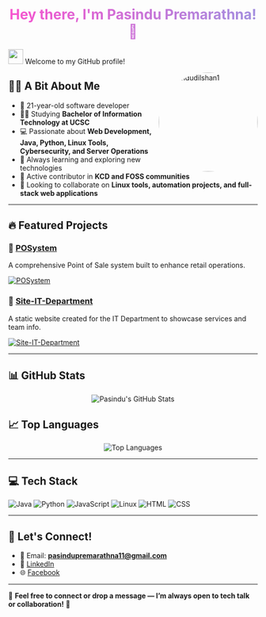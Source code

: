 <h1 align="center">
  <span style="
    background: linear-gradient(270deg, #ff4ecd, #00ffff, #ff4ecd);
    background-size: 600% 600%;
    -webkit-background-clip: text;
    -webkit-text-fill-color: transparent;
    animation: rgbText 8s ease infinite;
    display: inline-block;
  ">
    Hey there, I'm Pasindu Premarathna! 👋
  </span>
</h1>

<style>
@keyframes rgbText {
  0% { background-position: 0% 50%; }
  50% { background-position: 100% 50%; }
  100% { background-position: 0% 50%; }
}
</style>

<img src="https://raw.githubusercontent.com/MartinHeinz/MartinHeinz/master/wave.gif" width="30px"> Welcome to my GitHub profile!

<img src="https://avatars.githubusercontent.com/u/146967638?s=400&u=bee07b75c9d4cb2992f06693769a315a82726e69&v=4" alt="pasindudilshan1" align="right" width="200" style="border-radius: 50%;">

## 🧑‍💻 A Bit About Me
- 🎂 21-year-old software developer  
- 👨‍🎓 Studying **Bachelor of Information Technology at UCSC**  
- 💻 Passionate about **Web Development, Java, Python, Linux Tools, Cybersecurity, and Server Operations**  
- 🌱 Always learning and exploring new technologies  
- 🤝 Active contributor in **KCD and FOSS communities**  
- 🚀 Looking to collaborate on **Linux tools, automation projects, and full-stack web applications**

---

## 🔥 Featured Projects

### 📌 [POSystem](https://github.com/pasindudilshan1/POSystem)
A comprehensive Point of Sale system built to enhance retail operations.

[![POSystem](https://github-readme-stats.vercel.app/api/pin/?username=pasindudilshan1&repo=POSystem&theme=tokyonight)](https://github.com/pasindudilshan1/POSystem)

### 📌 [Site-IT-Department](https://github.com/pasindudilshan1/Site-IT-Department)
A static website created for the IT Department to showcase services and team info.

[![Site-IT-Department](https://github-readme-stats.vercel.app/api/pin/?username=pasindudilshan1&repo=Site-IT-Department&theme=tokyonight)](https://github.com/pasindudilshan1/Site-IT-Department)

---

## 📊 GitHub Stats
<div align="center">
  <img src="https://github-readme-stats.vercel.app/api?username=pasindudilshan1&show_icons=true&theme=tokyonight" alt="Pasindu's GitHub Stats" />
</div>

## 📈 Top Languages
<div align="center">
  <img src="https://github-readme-stats.vercel.app/api/top-langs/?username=pasindudilshan1&langs_count=6&theme=tokyonight" alt="Top Languages" />
</div>

---

## 💻 Tech Stack

![Java](https://img.shields.io/badge/Java-007396?style=for-the-badge&logo=java&logoColor=white)
![Python](https://img.shields.io/badge/Python-3776AB?style=for-the-badge&logo=python&logoColor=white)
![JavaScript](https://img.shields.io/badge/JavaScript-F7DF1E?style=for-the-badge&logo=javascript&logoColor=black)
![Linux](https://img.shields.io/badge/Linux-FCC624?style=for-the-badge&logo=linux&logoColor=black)
![HTML](https://img.shields.io/badge/HTML5-E34F26?style=for-the-badge&logo=html5&logoColor=white)
![CSS](https://img.shields.io/badge/CSS3-1572B6?style=for-the-badge&logo=css3&logoColor=white)

---

## 🤝 Let's Connect!
- 📧 Email: **pasindupremarathna11@gmail.com**
- 🔗 [LinkedIn](https://www.linkedin.com/in/pasindu-premarathna-22888b314)
- 🌐 [Facebook](https://www.facebook.com/Pasindu-Dilshan)

---

💬 **Feel free to connect or drop a message — I’m always open to tech talk or collaboration!** 🚀
